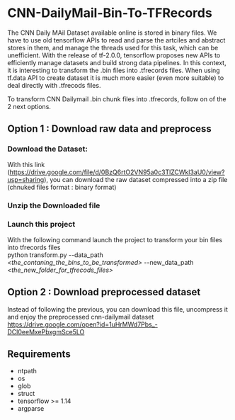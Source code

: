 # CNN-DailyMail-Bin-To-TFRecords

The CNN Daily MAil Dataset available online is stored in binary files. We have to use old tensorflow APIs to read and parse the artciles and abstract stores in them, and manage the threads used for this task, which can be unefficient.
With the release of tf-2.0.0, tensorflow proposes new APIs to efficiently manage datasets and build strong data pipelines.
In this context, it is interesting to transform the .bin files into .tfrecords files. When using tf.data API to create dataset it is much more easier (even more suitable) to deal directly with .tfrecods files.

To transform CNN Dailymail .bin chunk files into .tfrecords, follow on of the 2 next options.

## Option 1 : Download raw data and preprocess

### Download the Dataset:
With this link (https://drive.google.com/file/d/0BzQ6rtO2VN95a0c3TlZCWkl3aU0/view?usp=sharing), you can download the raw dataset compressed into a zip file (chnuked files format : binary format)

### Unzip the Downloaded file

### Launch this project
With the following command launch the project to transform your bin files into tfrecords files<br>
python transform.py --data_path *<the_contaning_the_bins_to_be_transformed>* --new_data_path *<the_new_folder_for_tfrecods_files>*

## Option 2 : Download preprocessed dataset

Instead of following the previous, you can download this file, uncompress it and enjoy the preprocessed cnn-dailymail dataset
https://drive.google.com/open?id=1uHrMWd7Pbs_-DCl0eeMxePbxgmSce5LO


## Requirements
- ntpath
- os
- glob
- struct
- tensorflow >= 1.14
- argparse
